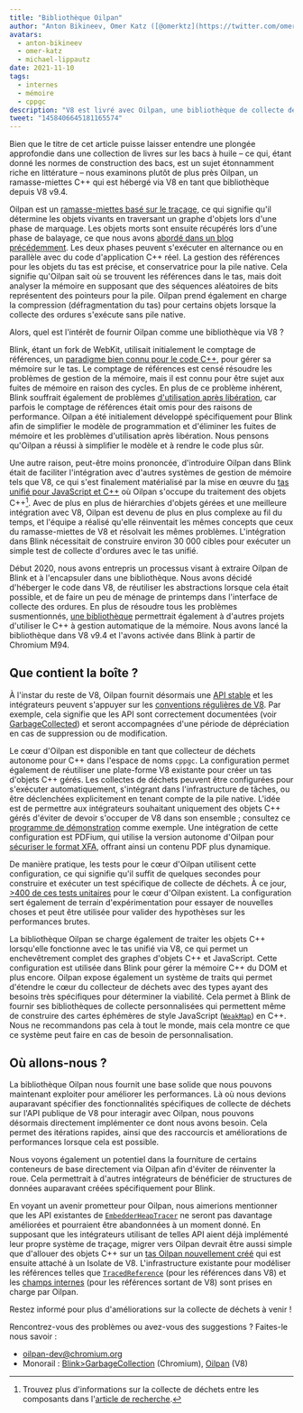 ```yaml
---
title: "Bibliothèque Oilpan"
author: "Anton Bikineev, Omer Katz ([@omerktz](https://twitter.com/omerktz)), et Michael Lippautz ([@mlippautz](https://twitter.com/mlippautz)), déménageurs de fichiers efficaces et performants"
avatars:
  - anton-bikineev
  - omer-katz
  - michael-lippautz
date: 2021-11-10
tags:
  - internes
  - mémoire
  - cppgc
description: "V8 est livré avec Oilpan, une bibliothèque de collecte des ordures pour héberger la mémoire gérée en C++."
tweet: "1458406645181165574"
---
```


Bien que le titre de cet article puisse laisser entendre une plongée approfondie dans une collection de livres sur les bacs à huile – ce qui, étant donné les normes de construction des bacs, est un sujet étonnamment riche en littérature – nous examinons plutôt de plus près Oilpan, un ramasse-miettes C++ qui est hébergé via V8 en tant que bibliothèque depuis V8 v9.4.

<!--truncate-->
Oilpan est un [ramasse-miettes basé sur le traçage](https://fr.wikipedia.org/wiki/Ramasse-miettes#Collecteurs_%C3%A0_trac%C3%A9), ce qui signifie qu'il détermine les objets vivants en traversant un graphe d'objets lors d'une phase de marquage. Les objets morts sont ensuite récupérés lors d'une phase de balayage, ce que nous avons [abordé dans un blog précédemment](https://v8.dev/blog/high-performance-cpp-gc). Les deux phases peuvent s'exécuter en alternance ou en parallèle avec du code d'application C++ réel. La gestion des références pour les objets du tas est précise, et conservatrice pour la pile native. Cela signifie qu'Oilpan sait où se trouvent les références dans le tas, mais doit analyser la mémoire en supposant que des séquences aléatoires de bits représentent des pointeurs pour la pile. Oilpan prend également en charge la compression (défragmentation du tas) pour certains objets lorsque la collecte des ordures s'exécute sans pile native.

Alors, quel est l'intérêt de fournir Oilpan comme une bibliothèque via V8 ?

Blink, étant un fork de WebKit, utilisait initialement le comptage de références, un [paradigme bien connu pour le code C++](https://en.cppreference.com/w/cpp/memory/shared_ptr), pour gérer sa mémoire sur le tas. Le comptage de références est censé résoudre les problèmes de gestion de la mémoire, mais il est connu pour être sujet aux fuites de mémoire en raison des cycles. En plus de ce problème inhérent, Blink souffrait également de problèmes [d'utilisation après libération](https://fr.wikipedia.org/wiki/Pointeur_danglant), car parfois le comptage de références était omis pour des raisons de performance. Oilpan a été initialement développé spécifiquement pour Blink afin de simplifier le modèle de programmation et d'éliminer les fuites de mémoire et les problèmes d'utilisation après libération. Nous pensons qu'Oilpan a réussi à simplifier le modèle et à rendre le code plus sûr.

Une autre raison, peut-être moins prononcée, d'introduire Oilpan dans Blink était de faciliter l'intégration avec d'autres systèmes de gestion de mémoire tels que V8, ce qui s'est finalement matérialisé par la mise en œuvre du [tas unifié pour JavaScript et C++](https://v8.dev/blog/tracing-js-dom) où Oilpan s'occupe du traitement des objets C++[^1]. Avec de plus en plus de hiérarchies d'objets gérées et une meilleure intégration avec V8, Oilpan est devenu de plus en plus complexe au fil du temps, et l'équipe a réalisé qu'elle réinventait les mêmes concepts que ceux du ramasse-miettes de V8 et résolvait les mêmes problèmes. L'intégration dans Blink nécessitait de construire environ 30 000 cibles pour exécuter un simple test de collecte d'ordures avec le tas unifié.

Début 2020, nous avons entrepris un processus visant à extraire Oilpan de Blink et à l'encapsuler dans une bibliothèque. Nous avons décidé d'héberger le code dans V8, de réutiliser les abstractions lorsque cela était possible, et de faire un peu de ménage de printemps dans l'interface de collecte des ordures. En plus de résoudre tous les problèmes susmentionnés, [une bibliothèque](https://docs.google.com/document/d/1ylZ25WF82emOwmi_Pg-uU6BI1A-mIbX_MG9V87OFRD8/) permettrait également à d'autres projets d'utiliser le C++ à gestion automatique de la mémoire. Nous avons lancé la bibliothèque dans V8 v9.4 et l'avons activée dans Blink à partir de Chromium M94.

## Que contient la boîte ?

À l'instar du reste de V8, Oilpan fournit désormais une [API stable](https://chromium.googlesource.com/v8/v8.git/+/HEAD/include/cppgc/) et les intégrateurs peuvent s'appuyer sur les [conventions régulières de V8](https://v8.dev/docs/api). Par exemple, cela signifie que les API sont correctement documentées (voir [GarbageCollected](https://chromium.googlesource.com/v8/v8.git/+/main/include/cppgc/garbage-collected.h#17)) et seront accompagnées d'une période de dépréciation en cas de suppression ou de modification.

Le cœur d'Oilpan est disponible en tant que collecteur de déchets autonome pour C++ dans l'espace de noms `cppgc`. La configuration permet également de réutiliser une plate-forme V8 existante pour créer un tas d'objets C++ gérés. Les collectes de déchets peuvent être configurées pour s'exécuter automatiquement, s'intégrant dans l'infrastructure de tâches, ou être déclenchées explicitement en tenant compte de la pile native. L'idée est de permettre aux intégrateurs souhaitant uniquement des objets C++ gérés d'éviter de devoir s'occuper de V8 dans son ensemble ; consultez ce [programme de démonstration](https://chromium.googlesource.com/v8/v8.git/+/main/samples/cppgc/hello-world.cc) comme exemple. Une intégration de cette configuration est PDFium, qui utilise la version autonome d'Oilpan pour [sécuriser le format XFA](https://groups.google.com/a/chromium.org/g/chromium-dev/c/RAqBXZWsADo/m/9NH0uGqCAAAJ?utm_medium=email&utm_source=footer), offrant ainsi un contenu PDF plus dynamique.

De manière pratique, les tests pour le cœur d'Oilpan utilisent cette configuration, ce qui signifie qu'il suffit de quelques secondes pour construire et exécuter un test spécifique de collecte de déchets. À ce jour, [>400 de ces tests unitaires](https://source.chromium.org/chromium/chromium/src/+/main:v8/test/unittests/heap/cppgc/) pour le cœur d'Oilpan existent. La configuration sert également de terrain d'expérimentation pour essayer de nouvelles choses et peut être utilisée pour valider des hypothèses sur les performances brutes.

La bibliothèque Oilpan se charge également de traiter les objets C++ lorsqu'elle fonctionne avec le tas unifié via V8, ce qui permet un enchevêtrement complet des graphes d'objets C++ et JavaScript. Cette configuration est utilisée dans Blink pour gérer la mémoire C++ du DOM et plus encore. Oilpan expose également un système de traits qui permet d'étendre le cœur du collecteur de déchets avec des types ayant des besoins très spécifiques pour déterminer la viabilité. Cela permet à Blink de fournir ses bibliothèques de collecte personnalisées qui permettent même de construire des cartes éphémères de style JavaScript ([`WeakMap`](https://developer.mozilla.org/en-US/docs/Web/JavaScript/Reference/Global_Objects/WeakMap)) en C++. Nous ne recommandons pas cela à tout le monde, mais cela montre ce que ce système peut faire en cas de besoin de personnalisation.

## Où allons-nous ?

La bibliothèque Oilpan nous fournit une base solide que nous pouvons maintenant exploiter pour améliorer les performances. Là où nous devions auparavant spécifier des fonctionnalités spécifiques de collecte de déchets sur l'API publique de V8 pour interagir avec Oilpan, nous pouvons désormais directement implémenter ce dont nous avons besoin. Cela permet des itérations rapides, ainsi que des raccourcis et améliorations de performances lorsque cela est possible.

Nous voyons également un potentiel dans la fourniture de certains conteneurs de base directement via Oilpan afin d'éviter de réinventer la roue. Cela permettrait à d'autres intégrateurs de bénéficier de structures de données auparavant créées spécifiquement pour Blink.

En voyant un avenir prometteur pour Oilpan, nous aimerions mentionner que les API existantes de [`EmbedderHeapTracer`](https://source.chromium.org/chromium/chromium/src/+/main:v8/include/v8-embedder-heap.h;l=75) ne seront pas davantage améliorées et pourraient être abandonnées à un moment donné. En supposant que les intégrateurs utilisant de telles API aient déjà implémenté leur propre système de traçage, migrer vers Oilpan devrait être aussi simple que d'allouer des objets C++ sur un [tas Oilpan nouvellement créé](https://source.chromium.org/chromium/chromium/src/+/main:v8/include/v8-cppgc.h;l=91) qui est ensuite attaché à un Isolate de V8. L'infrastructure existante pour modéliser les références telles que [`TracedReference`](https://source.chromium.org/chromium/chromium/src/+/main:v8/include/v8-traced-handle.h;l=334) (pour les références dans V8) et les [champs internes](https://source.chromium.org/chromium/chromium/src/+/main:v8/include/v8-object.h;l=502) (pour les références sortant de V8) sont prises en charge par Oilpan.

Restez informé pour plus d'améliorations sur la collecte de déchets à venir !

Rencontrez-vous des problèmes ou avez-vous des suggestions ? Faites-le nous savoir :

- [oilpan-dev@chromium.org](mailto:oilpan-dev@chromium.org)
- Monorail : [Blink>GarbageCollection](https://bugs.chromium.org/p/chromium/issues/entry?template=Defect+report+from+user&components=Blink%3EGarbageCollection) (Chromium), [Oilpan](https://bugs.chromium.org/p/v8/issues/entry?template=Defect+report+from+user&components=Oilpan) (V8)

[^1]: Trouvez plus d'informations sur la collecte de déchets entre les composants dans l'[article de recherche](https://research.google/pubs/pub48052/).
